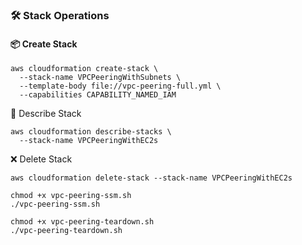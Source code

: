 

### 🛠️ **Stack Operations**

#### 📦 Create Stack

```
aws cloudformation create-stack \
  --stack-name VPCPeeringWithSubnets \
  --template-body file://vpc-peering-full.yml \
  --capabilities CAPABILITY_NAMED_IAM

```



📄 Describe Stack

```
aws cloudformation describe-stacks \
  --stack-name VPCPeeringWithEC2s

```



❌ Delete Stack


```
aws cloudformation delete-stack --stack-name VPCPeeringWithEC2s

```


```
chmod +x vpc-peering-ssm.sh
./vpc-peering-ssm.sh

```



```
chmod +x vpc-peering-teardown.sh
./vpc-peering-teardown.sh

```

